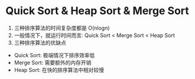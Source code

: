 # Quick Sort & Heap Sort & Merge Sort

1. 三种排序算法的时间复杂度都是 O(nlogn)
2. 一般情况下，就运行时间而言: Quick Sort < Merge Sort < Heap Sort
3. 三种排序算法的优缺点
- Quick Sort: 极端情况下排序效率低
- Merge Sort: 需要额外的内存开销
- Heap Sort: 在快的排序算法中相对较慢